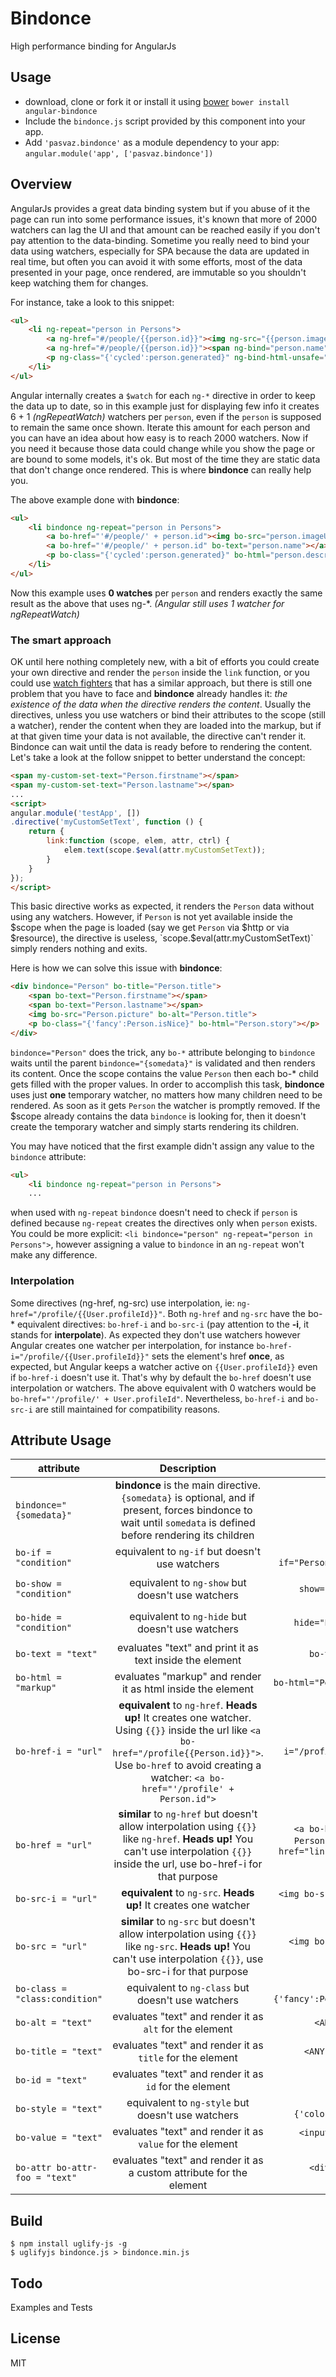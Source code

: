Bindonce
========

High performance binding for AngularJs

## Usage
* download, clone or fork it or install it using [bower](http://twitter.github.com/bower/) `bower install angular-bindonce`
* Include the `bindonce.js` script provided by this component into your app.
* Add `'pasvaz.bindonce'` as a module dependency to your app: `angular.module('app', ['pasvaz.bindonce'])`

## Overview
AngularJs provides a great data binding system but if you abuse of it the page can run into some performance issues, it's known that more of 2000 watchers can lag the UI and that amount can be reached easily if you don't pay attention to the data-binding. Sometime you really need to bind your data using watchers, especially for SPA because the data are updated in real time, but often you can avoid it with some efforts, most of the data presented in your page, once rendered, are immutable so you shouldn't keep watching them for changes.

For instance, take a look to this snippet:
```html
<ul>
	<li ng-repeat="person in Persons">
		<a ng-href="#/people/{{person.id}}"><img ng-src="{{person.imageUrl}}"></a>
		<a ng-href="#/people/{{person.id}}"><span ng-bind="person.name"></span></a>
		<p ng-class="{'cycled':person.generated}" ng-bind-html-unsafe="person.description"></p>
	</li>
</ul>
```
Angular internally creates a `$watch` for each `ng-*` directive in order to keep the data up to date, so in this example just for displaying few info it creates 6 + 1 *(ngRepeatWatch)* watchers per `person`, even if the `person` is supposed to remain the same once shown. Iterate this amount for each person and you can have an idea about how easy is to reach 2000 watchers. Now if you need it because those data could change while you show the page or are bound to some models, it's ok. But most of the time they are static data that don't change once rendered. This is where **bindonce** can really help you.

The above example done with **bindonce**:
```html
<ul>
	<li bindonce ng-repeat="person in Persons">
		<a bo-href="'#/people/' + person.id"><img bo-src="person.imageUrl"></a>
		<a bo-href="'#/people/' + person.id" bo-text="person.name"></a>
		<p bo-class="{'cycled':person.generated}" bo-html="person.description"></p>
	</li>
</ul>
```
Now this example uses **0 watches** per `person` and renders exactly the same result as the above that uses ng-*. *(Angular still uses 1 watcher for ngRepeatWatch)*

### The smart approach
OK until here nothing completely new, with a bit of efforts you could create your own directive and render the `person` inside the `link` function, or you could use [watch fighters](https://github.com/abourget/abourget-angular) that has a similar approach, but there is still one problem that you have to face and **bindonce** already handles it: *the existence of the data when the directive renders the content*. Usually the directives, unless you use watchers or bind their attributes to the scope (still a watcher), render the content when they are loaded into the markup, but if at that given time your data is not available, the directive can't render it. Bindonce can wait until the data is ready before to rendering the content.
Let's take a look at the follow snippet to better understand the concept:
```html
<span my-custom-set-text="Person.firstname"></span>
<span my-custom-set-text="Person.lastname"></span>
...
<script>
angular.module('testApp', [])
.directive('myCustomSetText', function () {
	return {
		link:function (scope, elem, attr, ctrl) {
			elem.text(scope.$eval(attr.myCustomSetText));
		}
	}
});
</script>
```
This basic directive works as expected, it renders the `Person` data without using any watchers. However, if `Person` is not yet available inside the $scope when the page is loaded (say we get `Person` via $http or via $resource), the directive is useless, `scope.$eval(attr.myCustomSetText)` simply renders nothing and exits.

Here is how we can solve this issue with **bindonce**:
```html
<div bindonce="Person" bo-title="Person.title">
	<span bo-text="Person.firstname"></span>
	<span bo-text="Person.lastname"></span>
	<img bo-src="Person.picture" bo-alt="Person.title">
	<p bo-class="{'fancy':Person.isNice}" bo-html="Person.story"></p>
</div>
```
`bindonce="Person"` does the trick, any `bo-*` attribute belonging to `bindonce` waits until the parent `bindonce="{somedata}"` is validated and then renders its content. Once the scope contains the value `Person` then each bo-* child gets filled with the proper values. In order to accomplish this task, **bindonce** uses just **one** temporary watcher, no matters how many children need to be rendered. As soon as it gets `Person` the watcher is promptly removed. If the $scope already contains the data `bindonce` is looking for, then it doesn't create the temporary watcher and simply starts rendering its children.

You may have noticed that the first example didn't assign any value to the `bindonce` attribute:
```html
<ul>
	<li bindonce ng-repeat="person in Persons">
	...
```
when used with `ng-repeat` `bindonce` doesn't need to check if `person` is defined because `ng-repeat` creates the directives only when `person` exists. You could be more explicit: `<li bindonce="person" ng-repeat="person in Persons">`, however assigning a value to `bindonce` in an `ng-repeat` won't make any difference.

### Interpolation
Some directives (ng-href, ng-src) use interpolation, ie: `ng-href="/profile/{{User.profileId}}"`.
Both `ng-href` and `ng-src` have the bo-* equivalent directives: `bo-href-i` and `bo-src-i` (pay attention to the **-i**, it stands for **interpolate**). As expected they don't use watchers however Angular creates one watcher per  interpolation, for instance `bo-href-i="/profile/{{User.profileId}}"` sets the element's href **once**, as expected, but Angular keeps a watcher active on `{{User.profileId}}` even if `bo-href-i` doesn't use it.
That's why by default the `bo-href` doesn't use interpolation or watchers. The above equivalent with 0 watchers would be `bo-href="'/profile/' + User.profileId"`. Nevertheless, `bo-href-i` and `bo-src-i` are still maintained for compatibility reasons.

## Attribute Usage
| 	attribute | 	Description | 	Example  |
| ------------- |:-------------:| -----:|
| `bindonce="{somedata}"`| **bindonce** is the main directive. `{somedata}` is optional, and if present, forces bindonce to wait until `somedata` is defined before rendering its children  | `bindonce="Person"` |
| `bo-if = "condition"`     | equivalent to `ng-if` but doesn't use watchers |`<ANY bo-if="Person.isPublic"></ANY>`|
| `bo-show = "condition"`     | equivalent to `ng-show` but doesn't use watchers |`<ANY bo-show="Person.isPublic"></ANY>`|
| `bo-hide = "condition"`     | equivalent to `ng-hide` but doesn't use watchers |`<ANY bo-hide="Person.isPrivate"></ANY>`|
| `bo-text = "text"`      | evaluates "text" and print it as text inside the element | `bo-text="Person.name"` |
| `bo-html = "markup"`      | evaluates "markup" and render it as html inside the element |`bo-html="Person.description"`|
| `bo-href-i = "url"`      | **equivalent** to `ng-href`. **Heads up!** It creates one watcher. Using `{{}}` inside the url like `<a bo-href="/profile{{Person.id}}">`. Use `bo-href` to avoid creating a watcher: `<a bo-href="'/profile' + Person.id">` |`<a bo-href-i="/profile{{Person.id}}"></a>`|
| `bo-href = "url"`      | **similar** to `ng-href` but doesn't allow interpolation using `{{}}` like `ng-href`. **Heads up!** You can't use interpolation `{{}}` inside the url, use bo-href-i for that purpose |`<a bo-href="'/profile' + Person.id"></a>` or `<a bo-href="link" bo-text="Link"></a>`|
| `bo-src-i = "url"`      | **equivalent** to `ng-src`. **Heads up!** It creates one watcher |`<img bo-src-i="{{picture}}" bo-alt="title">`|
| `bo-src = "url"`      | **similar** to `ng-src` but doesn't allow interpolation using `{{}}` like `ng-src`. **Heads up!** You can't use interpolation `{{}}`, use bo-src-i for that purpose |`<img bo-src="picture" bo-alt="title">`|
| `bo-class = "class:condition"`      | equivalent to `ng-class` but doesn't use watchers |`<span bo-class="{'fancy':Person.condition}">`|
| `bo-alt = "text"`      | evaluates "text" and render it as `alt` for the element |`<ANY bo-alt="title">`|
| `bo-title = "text"`      | evaluates "text" and render it as `title` for the element |`<ANY bo-title="title">`|
| `bo-id = "text"`      | evaluates "text" and render it as `id` for the element |`<ANY bo-id="id">`|
| `bo-style = "text"`      | equivalent to `ng-style` but doesn't use watchers |`<ANY bo-style="{'color':Object.color}">`|
| `bo-value = "text"`      | evaluates "text" and render it as `value` for the element |`<input type="radio" bo-value="value">`|
| `bo-attr bo-attr-foo = "text"`      | evaluates "text" and render it as a custom attribute for the element |`<div bo-attr bo-attr-foo="bar"></div>`|

## Build
```
$ npm install uglify-js -g
$ uglifyjs bindonce.js > bindonce.min.js
```

## Todo
Examples and Tests

## License
MIT
